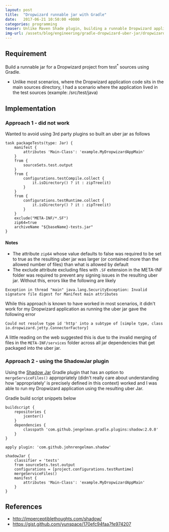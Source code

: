 ```yaml
---
layout: post
title:  "Dropwizard runnable jar with Gradle"
date:   2017-06-21 10:50:00 +0000   
categories: programming
teaser: Unlike Maven Shade plugin, building a runnable Dropwizard application jar with Gradle isn't as straightforward as I initially thought
img-url: /assets/blog/engineering/gradle-dropwizard-uber-jar/dropwizard.png
---  
```


## Requirement
Build a runnable jar for a Dropwizard project from test<sup>*</sup> sources
using Gradle.

* Unlike most scenarios, where the Dropwizard application code sits in the main
sources directory, I had a scenario where the application lived in the test
sources (example: /src/test/java)

## Implementation

### Approach 1 - did not work
Wanted to avoid using 3rd party plugins so built an uber jar as follows
```
task packageTests(type: Jar) {
    manifest {
        attributes 'Main-Class': 'example.MyDropwizardAppMain'
    }
    from {
        sourceSets.test.output
    }
    from {
        configurations.testCompile.collect {
            it.isDirectory() ? it : zipTree(it)
        }
    }
    from {
        configurations.testRuntime.collect {
            it.isDirectory() ? it : zipTree(it)
        }
    }
    exclude("META-INF/*.SF")
    zip64=true
    archiveName "${baseName}-tests.jar"
}
```

#### Notes
* The attribute `zip64` whose value defaults to false was required to be set to
true as the resulting uber jar was larger (or contained more than the allowed
number of files) than what is allowed by default
* The exclude attribute excluding files with `.SF` extension in the META-INF
folder was required to prevent any signing issues in the resulting uber jar.
Without this, errors like the following are likely
```
Exception in thread "main" java.lang.SecurityException: Invalid signature file digest for Manifest main attributes
```

While this approach is known to have worked in most scenarios, it didn't work
for my Dropwizard application as running the uber jar gave the following error
```
Could not resolve type id 'http' into a subtype of [simple type, class io.dropwizard.jetty.ConnectorFactory]
```
A little reading on the web suggested this is due to the invalid merging of
files in the `META-INF/services` folder across all jar dependencies that get
packaged into the uber jar.

### Approach 2 - using the ShadowJar plugin

Using the [Shadow Jar](http://imperceptiblethoughts.com/shadow/) Gradle plugin
that has an option to `mergeServiceFiles()` appropriately (didn't really care
about understanding how 'appropriately' is precisely defined in this context)
worked and I was able to run my Dropwizard application using the resulting uber
Jar.

Gradle build script snippets below

```
buildscript {
    repositories {
        jcenter()
    }
    dependencies {
        classpath 'com.github.jengelman.gradle.plugins:shadow:2.0.0'
    }
}

apply plugin: 'com.github.johnrengelman.shadow'

shadowJar {
    classifier = 'tests'
    from sourceSets.test.output
    configurations = [project.configurations.testRuntime]
    mergeServiceFiles()
    manifest {
        attributes 'Main-Class': 'example.MyDropwizardAppMain'
    }
}
```

## References
* http://imperceptiblethoughts.com/shadow/
* https://gist.github.com/yunspace/170efc94faa7fe974207
